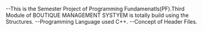 --This is the Semester Project of Programming Fundamenatls(PF).Third Module of BOUTIQUE MANAGEMENT SYSTYEM is totally build using the Structures.
--Programming Language used C++.
--Concept of Header Files.

